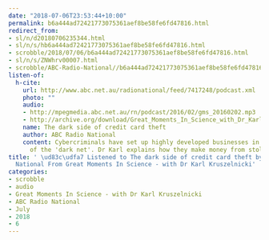 ```yaml
---
date: "2018-07-06T23:53:44+10:00"
permalink: b6a444ad72421773075361aef8be58fe6fd47816.html
redirect_from:
- sl/n/d20180706235344.html
- sl/n/s/hb6a444ad72421773075361aef8be58fe6fd47816.html
- scrobble/2018/07/06/b6a444ad72421773075361aef8be58fe6fd47816.html
- sl/n/s/ZNWhrv00007.html
- scrobble/ABC-Radio-National//b6a444ad72421773075361aef8be58fe6fd47816.html
listen-of:
  h-cite:
    url: http://www.abc.net.au/radionational/feed/7417248/podcast.xml
    photo: ""
    audio:
    - http://mpegmedia.abc.net.au/rn/podcast/2016/02/gms_20160202.mp3
    - http://archive.org/download/Great_Moments_In_Science_with_Dr_Karl_Kruszelnicki-Podcast-by-ABC_Radio_National/The_dark_side_of_credit_card_theft.mp3
    name: The dark side of credit card theft
    author: ABC Radio National
    content: Cybercriminals have set up highly developed businesses in the shady world
      of the 'dark net'. Dr Karl explains how they make money from stolen credit cards.
title: ' \ud83c\udfa7 Listened to The dark side of credit card theft by ABC Radio
  National From Great Moments In Science - with Dr Karl Kruszelnicki'
categories:
- scrobble
- audio
- Great Moments In Science - with Dr Karl Kruszelnicki
- ABC Radio National
- July
- 2018
- 6
---
```

